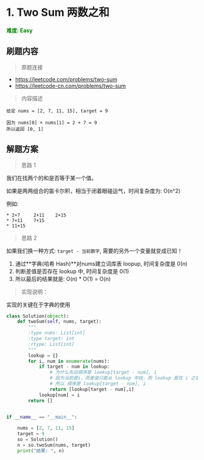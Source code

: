 # 1. Two Sum 两数之和

**<font color=green>难度: Easy</font>**

## 刷题内容

> 原题连接

* https://leetcode.com/problems/two-sum
* https://leetcode-cn.com/problems/two-sum

> 内容描述

```
给定 nums = [2, 7, 11, 15], target = 9

因为 nums[0] + nums[1] = 2 + 7 = 9
所以返回 [0, 1]
```

## 解题方案

> 思路 1

我们在找两个的和是否等于某一个值。

如果是两两组合的笛卡尔积，相当于闭着眼碰运气，时间复杂度为: O(n^2) 

例如: 

```
* 2+7     2+11    2+15
* 7+11    7+15
* 11+15
```


> 思路 2

如果我们换一种方式: `target - 当前数字`, 需要的另外一个变量就变成已知！

1. 通过**字典(哈希 Hash)**对nums建立词库表 loopup, 时间复杂度是 0(n)
2. 判断差值是否存在 lookup 中, 时间复杂度是 0(1)
3. 所以最后的结果就是: O(n) * O(1) = O(n)

> 实现说明：

实现的关键在于字典的使用

```python
class Solution(object):
    def twoSum(self, nums, target):
        """
        :type nums: List[int]
        :type target: int
        :rtype: List[int]
        """
        lookup = {}
        for i, num in enumerate(nums):
            if target - num in lookup:
                # 为什么先后顺序是 lookup[target - num], i
                # 因为当前是i，而差值只能从 lookup 中找，而 lookup 是在 i 之前面入库的
                # 所以 顺序是 lookup[target - num], i
                return [lookup[target - num],i]
            lookup[num] = i
        return []

    
if __name__ == "__main__":

    nums = [2, 7, 11, 15]
    target = 9
    so = Solution()
    n = so.twoSum(nums, target)
    print("结果: ", n)
```

